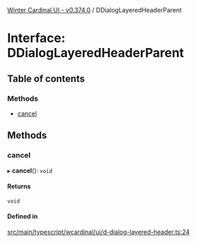 [Winter Cardinal UI - v0.374.0](../index.md) / DDialogLayeredHeaderParent

# Interface: DDialogLayeredHeaderParent

## Table of contents

### Methods

- [cancel](DDialogLayeredHeaderParent.md#cancel)

## Methods

### cancel

▸ **cancel**(): `void`

#### Returns

`void`

#### Defined in

[src/main/typescript/wcardinal/ui/d-dialog-layered-header.ts:24](https://github.com/winter-cardinal/winter-cardinal-ui/blob/v0.310.1/src/main/typescript/wcardinal/ui/d-dialog-layered-header.ts#L24)
